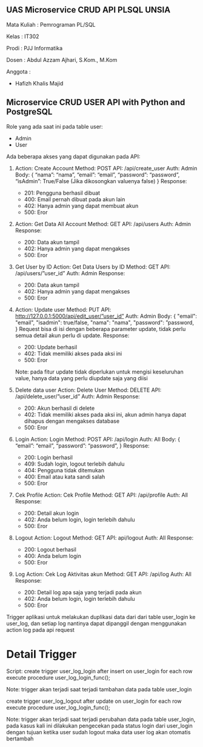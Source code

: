 ## UAS Microservice CRUD API PLSQL UNSIA

Mata Kuliah : Pemrograman PL/SQL

Kelas : IT302

Prodi : PJJ Informatika

Dosen : Abdul Azzam Ajhari, S.Kom., M.Kom

Anggota :

- Hafizh Khalis Majid

## Microservice CRUD USER API with Python and PostgreSQL

Role yang ada saat ini pada table user:

- Admin
- User

Ada beberapa akses yang dapat digunakan pada API:

1. Action: Create Account
   Method: POST
   API: /api/create_user
   Auth: Admin
   Body:
   {
   “nama”: “nama”,
   “email”: “email”,
   “password”: “password”,
   “isAdmin”: True/False (Jika dikosongkan valuenya false)
   }
   Response:

   - 201: Pengguna berhasil dibuat
   - 400: Email pernah dibuat pada akun lain
   - 402: Hanya admin yang dapat membuat akun
   - 500: Eror

2. Action: Get Data All Account
   Method: GET
   API: /api/users
   Auth: Admin
   Response:

   - 200: Data akun tampil
   - 402: Hanya admin yang dapat mengakses
   - 500: Eror

3. Get User by ID
   Action: Get Data Users by ID
   Method: GET
   API: /api/users/”user_id”
   Auth: Admin
   Response:

   - 200: Data akun tampil
   - 402: Hanya admin yang dapat mengakses
   - 500: Eror

4. Action: Update user
   Method: PUT
   API: http://127.0.0.1:5000/api/edit_user/”user_id”
   Auth: Admin
   Body:
   {
   "email": "email",
   "isadmin": true/false,
   "nama": "nama",
   "password": ”password,
   }
   Request bisa di isi dengan beberapa parameter update, tidak perlu semua detail akun
   perlu di update.
   Response:

   - 200: Update berhasil
   - 402: Tidak memiliki akses pada aksi ini
   - 500: Eror

   Note: pada fitur update tidak diperlukan untuk mengisi keseluruhan value, hanya data yang perlu diupdate saja yang diisi

5. Delete data user
   Action: Delete User
   Method: DELETE
   API: /api/delete_user/”user_id”
   Auth: Admin
   Response:

   - 200: Akun berhasil di delete
   - 402: Tidak memiliki akses pada aksi ini, akun admin hanya dapat dihapus
     dengan mengakses database
   - 500: Eror

6. Login
   Action: Login
   Method: POST
   API: /api/login
   Auth: All
   Body:
   {
   “email”: “email”,
   “password”: “password”,
   }
   Response:

   - 200: Login berhasil
   - 409: Sudah login, logout terlebih dahulu
   - 404: Pengguna tidak ditemukan
   - 400: Email atau kata sandi salah
   - 500: Eror

7. Cek Profile
   Action: Cek Profile
   Method: GET
   API: /api/profile
   Auth: All
   Response:

   - 200: Detail akun login
   - 402: Anda belum login, login terlebih dahulu
   - 500: Eror

8. Logout
   Action: Logout
   Method: GET
   API: api/logout
   Auth: All
   Response:

   - 200: Logout berhasil
   - 400: Anda belum login
   - 500: Eror

9. Log
   Action: Cek Log Aktivitas akun
   Method: GET
   API: /api/log
   Auth: All
   Response:

   - 200: Detail log apa saja yang terjadi pada akun
   - 402: Anda belum login, login terlebih dahulu
   - 500: Eror

Trigger aplikasi untuk melakukan duplikasi data dari dari table user_login ke user_log, dan setiap log nantinya dapat dipanggil dengan menggunakan action log pada api request

# Detail Trigger

Script:
create trigger user_log_login after insert on user_login
for each row execute procedure user_log_login_func();

Note: trigger akan terjadi saat terjadi tambahan data pada table user_login

create trigger user_log_logout after update on user_login
for each row execute procedure user_log_login_func();

Note: trigger akan terjadi saat terjadi perubahan data pada table user_login, pada kasus kali ini dilakukan pengecekan pada status login dari user_login dengan tujuan ketika user sudah logout maka data user log akan otomatis bertambah
